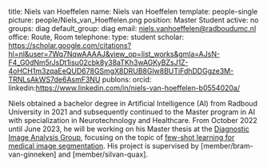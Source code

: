title: Niels van Hoeffelen
name: Niels van Hoeffelen
template: people-single
picture: people/Niels_van_Hoeffelen.png
position: Master Student
active: no
groups: diag
default_group: diag
email: niels.vanhoeffelen@radboudumc.nl
office: Route, Room 
telephone:
type: student
scholar: https://scholar.google.com/citations?hl=nl&user=7Wq7NqwAAAAJ&view_op=list_works&gmla=AJsN-F4_G0dNm5rJsDt1isu02cbk8y38aTKh3wAGKyBZsJ1Z-4oHCH1m3zqaEeQUD678GSmgX8DRUB8Glw8BUTiFdhDDGgze3M-TRNLsAkWS7de6AsmF3NU 
publons: 
orcid: 
linkedin:https://www.linkedin.com/in/niels-van-hoeffelen-b0554020a/

Niels obtained a bachelor degree in Artificial Intelligence (AI) from Radboud University in 2021 and subsequently continued to the Master program in AI with specialization in Neurotechnology and Healthcare.  From October 2022 until June 2023, he will be working on his Master thesis at the [Diagnostic Image Analysis Group](http://diagnijmegen.nl), focusing on the topic of [few-shot learning for medical image segmentation](https://www.ai-for-health.nl/projects/few-shot-segmentation/).  His project is supervised by [member/bram-van-ginneken] and [member/silvan-quax]. 


